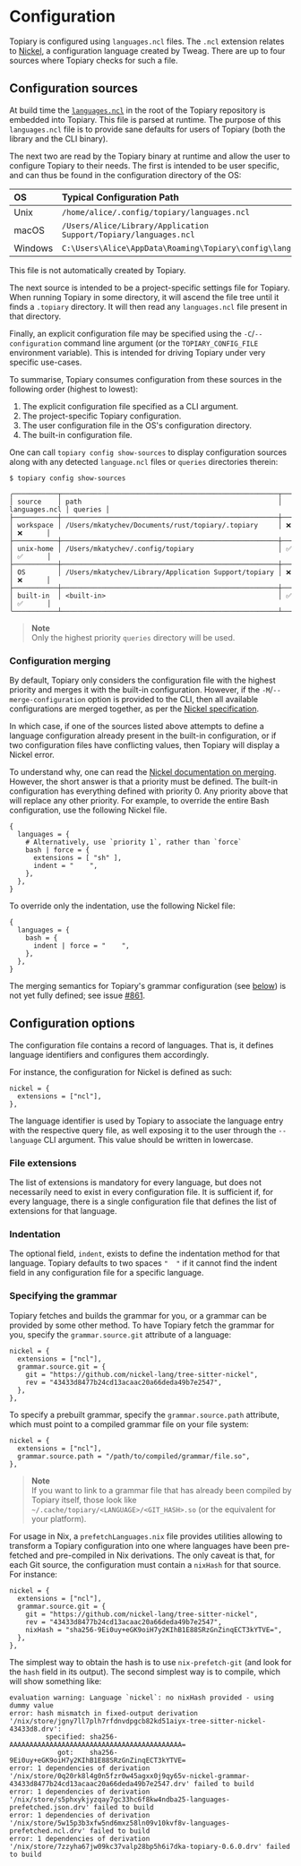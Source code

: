 # Configuration

Topiary is configured using `languages.ncl` files. The `.ncl` extension
relates to [Nickel](https://nickel-lang.org/), a configuration language
created by Tweag. There are up to four sources where Topiary checks for
such a file.

## Configuration sources

At build time the
[`languages.ncl`](https://github.com/tweag/topiary/blob/main/topiary-config/languages.ncl)
in the root of the Topiary repository is embedded into Topiary. This file is
parsed at runtime. The purpose of this `languages.ncl` file is to provide sane
defaults for users of Topiary (both the library and the CLI binary).

The next two are read by the Topiary binary at runtime and allow the
user to configure Topiary to their needs. The first is intended to be
user specific, and can thus be found in the configuration directory of
the OS:

| OS      | Typical Configuration Path                                       |
| :------ | :--------------------------------------------------------------- |
| Unix    | `/home/alice/.config/topiary/languages.ncl`                      |
| macOS   | `/Users/Alice/Library/Application Support/Topiary/languages.ncl` |
| Windows | `C:\Users\Alice\AppData\Roaming\Topiary\config\languages.ncl`    |

This file is not automatically created by Topiary.

The next source is intended to be a project-specific settings file for
Topiary. When running Topiary in some directory, it will ascend the file
tree until it finds a `.topiary` directory. It will then read any
`languages.ncl` file present in that directory.

Finally, an explicit configuration file may be specified using the
`-C`/`--configuration` command line argument (or the
`TOPIARY_CONFIG_FILE` environment variable). This is intended for
driving Topiary under very specific use-cases.

To summarise, Topiary consumes configuration from these sources in the
following order (highest to lowest):

1. The explicit configuration file specified as a CLI argument.
2. The project-specific Topiary configuration.
3. The user configuration file in the OS's configuration directory.
4. The built-in configuration file.

One can call `topiary config show-sources` to display configuration sources
along with any detected `language.ncl` files or `queries` directories therein:

```
$ topiary config show-sources

╭───────────┬──────────────────────────────────────────────────────┬───────────────┬─────────╮
│ source    │ path                                                 │ languages.ncl │ queries │
├───────────┼──────────────────────────────────────────────────────┼───────────────┼─────────┤
│ workspace │ /Users/mkatychev/Documents/rust/topiary/.topiary     │ ❌            │ ❌      │
├───────────┼──────────────────────────────────────────────────────┼───────────────┼─────────┤
│ unix-home │ /Users/mkatychev/.config/topiary                     │ ✅            │ ✅      │
├───────────┼──────────────────────────────────────────────────────┼───────────────┼─────────┤
│ OS        │ /Users/mkatychev/Library/Application Support/topiary │ ❌            │ ❌      │
├───────────┼──────────────────────────────────────────────────────┼───────────────┼─────────┤
│ built-in  │ <built-in>                                           │ ✅            │ ✅      │
╰───────────┴──────────────────────────────────────────────────────┴───────────────┴─────────╯
```

> **Note**\
>  Only the highest priority `queries` directory will be used.

### Configuration merging

By default, Topiary only considers the configuration file with the highest
priority and merges it with the built-in configuration. However, if the
`-M`/`--merge-configuration` option is provided to the CLI, then all available
configurations are merged together, as per the [Nickel
specification](https://nickel-lang.org/user-manual/merging).

In which case, if one of the sources listed above attempts to define a
language configuration already present in the built-in configuration, or
if two configuration files have conflicting values, then Topiary will
display a Nickel error.

To understand why, one can read the [Nickel documentation on
merging](https://nickel-lang.org/user-manual/merging). However, the
short answer is that a priority must be defined. The built-in
configuration has everything defined with priority 0. Any priority above
that will replace any other priority. For example, to override the
entire Bash configuration, use the following Nickel file.

```nickel
{
  languages = {
    # Alternatively, use `priority 1`, rather than `force`
    bash | force = {
      extensions = [ "sh" ],
      indent = "    ",
    },
  },
}
```

To override only the indentation, use the following Nickel file:

```nickel
{
  languages = {
    bash = {
      indent | force = "    ",
    },
  },
}
```

<div class="warning">

The merging semantics for Topiary's grammar configuration (see
[below](#specifying-the-grammar)) is not yet fully defined; see issue
[#861](https://github.com/tweag/topiary/issues/861).

</div>

## Configuration options

The configuration file contains a record of languages. That is, it
defines language identifiers and configures them accordingly.

For instance, the configuration for Nickel is defined as such:

```nickel
nickel = {
  extensions = ["ncl"],
},
```

The language identifier is used by Topiary to associate the language
entry with the respective query file, as well exposing it to the user
through the `--language` CLI argument. This value should be written in
lowercase.

### File extensions

The list of extensions is mandatory for every language, but does not
necessarily need to exist in every configuration file. It is sufficient
if, for every language, there is a single configuration file that
defines the list of extensions for that language.

### Indentation

The optional field, `indent`, exists to define the indentation method
for that language. Topiary defaults to two spaces `"  "` if it cannot
find the indent field in any configuration file for a specific language.

### Specifying the grammar

Topiary fetches and builds the grammar for you, or a grammar can be
provided by some other method. To have Topiary fetch the grammar for
you, specify the `grammar.source.git` attribute of a language:

```nickel
nickel = {
  extensions = ["ncl"],
  grammar.source.git = {
    git = "https://github.com/nickel-lang/tree-sitter-nickel",
    rev = "43433d8477b24cd13acaac20a66deda49b7e2547",
  },
},
```

To specify a prebuilt grammar, specify the `grammar.source.path`
attribute, which must point to a compiled grammar file on your file
system:

```nickel
nickel = {
  extensions = ["ncl"],
  grammar.source.path = "/path/to/compiled/grammar/file.so",
},
```

> **Note**\
> If you want to link to a grammar file that has already been compiled
> by Topiary itself, those look like `~/.cache/topiary/<LANGUAGE>/<GIT_HASH>.so`
> (or the equivalent for your platform).

For usage in Nix, a `prefetchLanguages.nix` file provides utilities allowing to
transform a Topiary configuration into one where languages have been pre-fetched
and pre-compiled in Nix derivations. The only caveat is that, for each Git
source, the configuration must contain a `nixHash` for that source. For instance:

```nickel
nickel = {
  extensions = ["ncl"],
  grammar.source.git = {
    git = "https://github.com/nickel-lang/tree-sitter-nickel",
    rev = "43433d8477b24cd13acaac20a66deda49b7e2547",
    nixHash = "sha256-9Ei0uy+eGK9oiH7y2KIhB1E88SRzGnZinqECT3kYTVE=",
  },
},
```

The simplest way to obtain the hash is to use `nix-prefetch-git` (and look for
the `hash` field in its output). The second simplest way is to compile, which
will show something like:

```
evaluation warning: Language `nickel`: no nixHash provided - using dummy value
error: hash mismatch in fixed-output derivation '/nix/store/jgny7ll7plh7rfdnvdpgcb82kd51aiyx-tree-sitter-nickel-43433d8.drv':
         specified: sha256-AAAAAAAAAAAAAAAAAAAAAAAAAAAAAAAAAAAAAAAAAAA=
            got:    sha256-9Ei0uy+eGK9oiH7y2KIhB1E88SRzGnZinqECT3kYTVE=
error: 1 dependencies of derivation '/nix/store/0q20rk8l4g0n5fzr0w45agxx0j9qy65v-nickel-grammar-43433d8477b24cd13acaac20a66deda49b7e2547.drv' failed to build
error: 1 dependencies of derivation '/nix/store/s5phxykjyzqay7gc33hc6f8kw4ndba25-languages-prefetched.json.drv' failed to build
error: 1 dependencies of derivation '/nix/store/5w15p3b3xfw5nd6mxz58ln09v10kvf8v-languages-prefetched.ncl.drv' failed to build
error: 1 dependencies of derivation '/nix/store/7zzyha67jw09kc37valp28bp5h6i7dka-topiary-0.6.0.drv' failed to build
```
